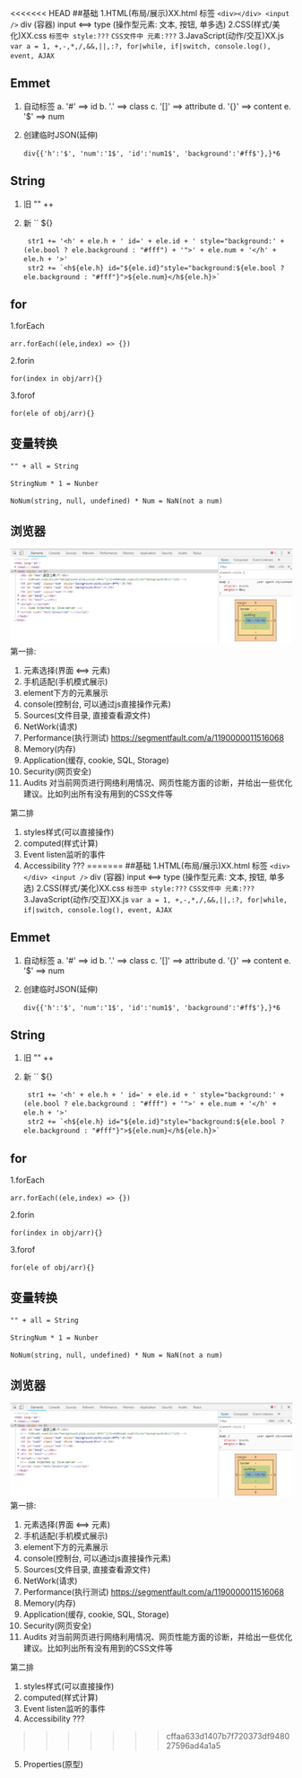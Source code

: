 <<<<<<< HEAD
##基础
1.HTML(布局/展示)XX.html
  标签 `<div></div> <input />`
  div (容器)
  input <==> type (操作型元素: 文本, 按钮, 单多选)
2.CSS(样式/美化)XX.css
  `标签中 style:???`
  `CSS文件中 元素:???`
3.JavaScript(动作/交互)XX.js
  `var a = 1, +,-,*,/,&&,||,:?, for|while, if|switch, console.log(), event, AJAX`
## Emmet
1. 自动标签
  a. '#' ==> id 
  b. '.' ==> class
  c. '[]' ==> attribute
  d. '{}' ==> content
  e. '$' ==> num
2. 创建临时JSON(延伸)

    `div{{'h':'$', 'num':'1$', 'id':'num1$', 'background':'#ff$'},}*6`
## String

1. 旧 ""   ++
2. 新 ``   ${}

        str1 += '<h' + ele.h + ' id=' + ele.id + ' style="background:' + (ele.bool ? ele.background : "#fff") + '">' + ele.num + '</h' + ele.h + '>'
        str2 += `<h${ele.h} id="${ele.id}"style="background:${ele.bool ? ele.background : "#fff"}">${ele.num}</h${ele.h}>`

## for

1.forEach 

  `arr.forEach((ele,index) => {})`

2.forin
  
  `for(index in obj/arr){}`

3.forof

  `for(ele of obj/arr){}`

## 变量转换

  `"" + all = String`
 
  `StringNum * 1 = Nunber`

  `NoNum(string, null, undefined) * Num = NaN(not a num)` 

## 浏览器
![界面](./img/1.jpg)
第一排:
1. 元素选择(界面 <==> 元素)
2. 手机适配(手机模式展示)
3. element下方的元素展示
4. console(控制台, 可以通过js直接操作元素)
5. Sources(文件目录, 直接查看源文件)
6. NetWork(请求)
7. Performance(执行测试)
https://segmentfault.com/a/1190000011516068
8. Memory(内存)
9. Application(缓存, cookie, SQL, Storage)
10. Security(网页安全)
11. Audits
  对当前网页进行网络利用情况、网页性能方面的诊断，并给出一些优化建议。比如列出所有没有用到的CSS文件等

第二排
1. styles样式(可以直接操作)
2. computed(样式计算)
3. Event listen监听的事件
4. Accessibility ??? 
=======
##基础
1.HTML(布局/展示)XX.html
  标签 `<div></div> <input />`
  div (容器)
  input <==> type (操作型元素: 文本, 按钮, 单多选)
2.CSS(样式/美化)XX.css
  `标签中 style:???`
  `CSS文件中 元素:???`
3.JavaScript(动作/交互)XX.js
  `var a = 1, +,-,*,/,&&,||,:?, for|while, if|switch, console.log(), event, AJAX`
## Emmet
1. 自动标签
  a. '#' ==> id 
  b. '.' ==> class
  c. '[]' ==> attribute
  d. '{}' ==> content
  e. '$' ==> num
2. 创建临时JSON(延伸)

    `div{{'h':'$', 'num':'1$', 'id':'num1$', 'background':'#ff$'},}*6`
## String

1. 旧 ""   ++
2. 新 ``   ${}

        str1 += '<h' + ele.h + ' id=' + ele.id + ' style="background:' + (ele.bool ? ele.background : "#fff") + '">' + ele.num + '</h' + ele.h + '>'
        str2 += `<h${ele.h} id="${ele.id}"style="background:${ele.bool ? ele.background : "#fff"}">${ele.num}</h${ele.h}>`

## for

1.forEach 

  `arr.forEach((ele,index) => {})`

2.forin
  
  `for(index in obj/arr){}`

3.forof

  `for(ele of obj/arr){}`

## 变量转换

  `"" + all = String`
 
  `StringNum * 1 = Nunber`

  `NoNum(string, null, undefined) * Num = NaN(not a num)` 

## 浏览器
![界面](./img/1.jpg)
第一排:
1. 元素选择(界面 <==> 元素)
2. 手机适配(手机模式展示)
3. element下方的元素展示
4. console(控制台, 可以通过js直接操作元素)
5. Sources(文件目录, 直接查看源文件)
6. NetWork(请求)
7. Performance(执行测试)
https://segmentfault.com/a/1190000011516068
8. Memory(内存)
9. Application(缓存, cookie, SQL, Storage)
10. Security(网页安全)
11. Audits
  对当前网页进行网络利用情况、网页性能方面的诊断，并给出一些优化建议。比如列出所有没有用到的CSS文件等

第二排
1. styles样式(可以直接操作)
2. computed(样式计算)
3. Event listen监听的事件
4. Accessibility ??? 
>>>>>>> cffaa633d1407b7f720373df948027596ad4a1a5
5. Properties(原型)